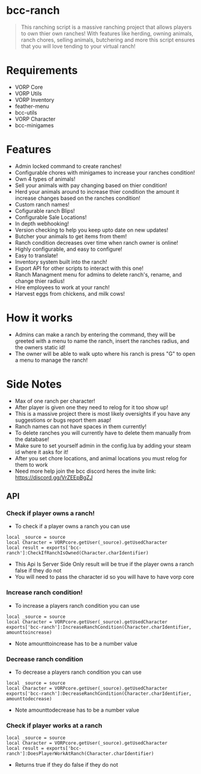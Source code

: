 # bcc-ranch

> This ranching script is a massive ranching project that allows players to own thier own ranches! With features like herding, owning animals, ranch chores, selling animals, butchering and more this script ensures that you will love tending to your virtual ranch!

# Requirements
- VORP Core
- VORP Utils
- VORP Inventory
- feather-menu
- bcc-utils
- VORP Character
- bcc-minigames

# Features
- Admin locked command to create ranches!
- Configurable chores with minigames to increase your ranches condition!
- Own 4 types of animals!
- Sell your animals with pay changing based on thier condition!
- Herd your animals around to increase thier condition the amount it increase changes based on the ranches condition!
- Custom ranch names!
- Cofigurable ranch Blips!
- Configurable Sale Locations!
- In depth webhooking!
- Version checking to help you keep upto date on new updates!
- Butcher your animals to get items from them!
- Ranch condition decreases over time when ranch owner is online!
- Highly configurable, and easy to configure!
- Easy to translate!
- Inventory system built into the ranch!
- Export API for other scripts to interact with this one!
- Ranch Managment menu for admins to delete ranch's, rename, and change thier radius!
- Hire employees to work at your ranch!
- Harvest eggs from chickens, and milk cows!

# How it works
- Admins can make a ranch by entering the command, they will be greeted with a menu to name the ranch, insert the ranches radius, and the owners static id!
- The owner will be able to walk upto where his ranch is press "G" to open a menu to manage the ranch!

# Side Notes
- Max of one ranch per character!
- After player is given one they need to relog for it too show up!
- This is a massive project there is most likely oversights if you have any suggestions or bugs report them asap!
- Ranch names can not have spaces in them currently!
- To delete ranches you will currently have to delete them manually from the database!
- Make sure to set yourself admin in the config.lua by adding your steam id where it asks for it!
- After you set chore locations, and animal locations you must relog for them to work
- Need more help join the bcc discord heres the invite link: https://discord.gg/VrZEEpBgZJ

## API

### Check if player owns a ranch!
- To check if a player owns a ranch you can use
```
local _source = source
local Character = VORPcore.getUser(_source).getUsedCharacter
local result = exports['bcc-ranch']:CheckIfRanchIsOwned(Character.charIdentifier)
```
- This Api Is Server Side Only result will be true if the player owns a ranch false if they do not
- You will need to pass the character id so you will have to have vorp core

### Increase ranch condition!
- To increase a players ranch condition you can use
```
local _source = source
local Character = VORPcore.getUser(_source).getUsedCharacter
exports['bcc-ranch']:IncreaseRanchCondition(Character.charIdentifier, amounttoincrease)
```
- Note amounttoincrease has to be a number value

### Decrease ranch condition
- To decrease a players ranch condition you can use
```
local _source = source
local Character = VORPcore.getUser(_source).getUsedCharacter
exports['bcc-ranch']:DecreaseRanchCondition(Character.charIdentifier, amounttodecrease)
```
- Note amounttodecrease has to be a number value

### Check if player works at a ranch
```
local _source = source
local Character = VORPcore.getUser(_source).getUsedCharacter
local result = exports['bcc-ranch']:DoesPlayerWorkAtRanch(Character.charIdentifier)
```
- Returns true if they do false if they do not
